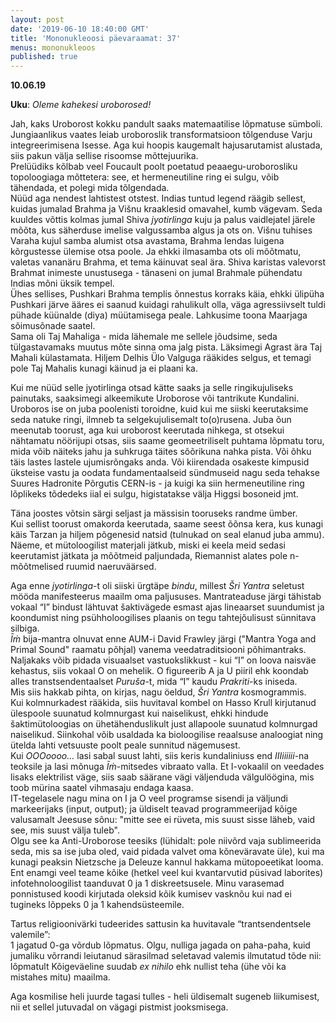 ```yaml
---
layout: post
date: '2019-06-10 18:40:00 GMT'
title: 'Mononukleoosi päevaraamat: 37'
menus: mononukleoos
published: true
---
```

**10.06.19**

**Uku**: *Oleme kahekesi uroborosed!*

Jah, kaks Uroborost kokku pandult saaks matemaatilise lõpmatuse sümboli. Jungiaanlikus vaates leiab uroboroslik transformatsioon tõlgenduse Varju integreerimisena Isesse. Aga kui hoopis kaugemalt hajusarutamist alustada, siis pakun välja sellise risoomse mõttejuurika.  
Prelüüdiks kõlbab veel Foucault poolt poetatud peaaegu-uroborosliku topoloogiaga mõttetera: see, et hermeneutiline ring ei sulgu, võib tähendada, et polegi mida tõlgendada.  
Nüüd aga nendest lahtistest otstest. Indias tuntud legend räägib sellest, kuidas jumalad Brahma ja Višnu kraaklesid omavahel, kumb vägevam. Seda kuuldes võttis kolmas jumal Shiva *jyotirlinga* kuju ja palus vaidlejatel järele mõõta, kus säherduse imelise valgussamba algus ja ots on. Višnu tuhises Varaha kujul samba alumist otsa avastama, Brahma lendas luigena kõrgustesse ülemise otsa poole. 
Ja ehkki ilmasamba ots oli mõõtmatu, valetas vananäru Brahma, et tema käinuvat seal ära. Shiva karistas valevorst Brahmat inimeste unustusega - tänaseni on jumal Brahmale pühendatu Indias mõni üksik tempel.  
Ühes sellises, Pushkari Brahma templis õnnestus korraks käia, ehkki ülipüha Pushkari järve ääres ei saanud kuidagi rahulikult olla, väga agressiivselt tuldi pühade küünalde (diya) müütamisega peale. Lahkusime toona Maarjaga sõimusõnade saatel.  
Sama oli Taj Mahaliga - mida lähemale me sellele jõudsime, seda tülgastavamaks muutus mõte sinna oma jalg pista. Läksimegi Agrast ära Taj Mahali külastamata. Hiljem Delhis Ülo Valguga rääkides selgus, et temagi pole Taj Mahalis kunagi käinud ja ei plaani ka.      

Kui me nüüd selle jyotirlinga otsad kätte saaks ja selle ringikujuliseks painutaks, saaksimegi alkeemikute Uroborose või tantrikute Kundalini. Uroboros ise on juba poolenisti toroidne, kuid kui me siiski keerutaksime seda natuke ringi, ilmneb ta selgekujulisemalt to(o)rusena. Juba õun meenutab toorust, aga kui uroborost keerutada nihkega, st otsekui nähtamatu nöörijupi otsas, siis saame geomeetriliselt puhtama lõpmatu toru, mida võib näiteks jahu ja suhkruga täites sõõrikuna nahka pista. Või õhku täis lastes lastele ujumisrõngaks anda. Või kiirendada osakeste kimpusid üksteise vastu ja oodata fundamentaalseid sündmuseid nagu seda tehakse Suures Hadronite Põrgutis CERN-is - ja kuigi ka siin hermeneutiline ring lõplikeks tõdedeks iial ei sulgu, higistatakse välja Higgsi bosoneid jmt.  

Täna joostes võtsin särgi seljast ja mässisin tooruseks randme ümber.  
Kui sellist toorust omakorda keerutada, saame seest õõnsa kera, kus kunagi käis Tarzan ja hiljem põgenesid natsid (tulnukad on seal elanud juba ammu). Näeme, et mütoloogilist materjali jätkub, miski ei keela meid sedasi keerutamist jätkata ja mõõtmeid paljundada, Riemannist alates pole n-mõõtmelised ruumid naeruväärsed.  

Aga enne *jyotirlinga*-t oli siiski ürgtäpe *bindu*, millest *Šri Yantra* seletust mööda manifesteerus maailm oma paljususes. Mantrateaduse järgi tähistab vokaal “I” bindust lähtuvat šaktivägede esmast ajas lineaarset suundumist ja koondumist ning psühholoogilises plaanis on tegu tahtejõulisust sünnitava silbiga.  
*Īṁ* bija-mantra olnuvat enne AUM-i David Frawley järgi ("Mantra Yoga and Primal Sound" raamatu põhjal) vanema veedatraditsiooni põhimantraks. Naljakaks võib pidada visuaalset vastuokslikkust - kui “I” on loova naisväe kehastus, siis vokaal O on mehelik. O figureerib A ja U piiril ehk koondab alles transtsendentaalset *Puruša*-t, mida “I” kaudu *Prakriti*-ks iniseda.  
Mis siis hakkab pihta, on kirjas, nagu öeldud, *Šri Yantra* kosmogrammis.  
Kui kolmnurkadest rääkida, siis huvitaval kombel on Hasso Krull kirjutanud ülespoole suunatud kolmnurgast kui naiselikust, ehkki hindude šaktimütoloogias on ühetähenduslikult just allapoole suunatud kolmnurgad naiselikud. Siinkohal võib usaldada ka bioloogilise reaalsuse analoogiat ning ütelda lahti vetsuuste poolt peale sunnitud nägemusest.  
Kui  *OOOoooo…* lasi sabal suust lahti, siis keris kundaliniuss end *IIIiiiiii*-na teoksile ja lasi mõnuga *Īṁ*-mitsedes vibraato valla. Et I-vokaalil on veedades lisaks elektrilist väge, siis saab säärane vägi väljenduda välgulöögina, mis toob mürina saatel vihmasaju endaga kaasa.  
IT-tegelasele nagu mina on I ja O veel programse sisendi ja väljundi markeerijaks (input, output); ja üldiselt teavad programmeerijad kõige valusamalt Jeesuse sõnu: "mitte see ei rüveta, mis suust sisse läheb, vaid see, mis suust välja tuleb".  
Olgu see ka Anti-Uroborose teesiks (lühidalt: pole niivõrd vaja sublimeerida seda, mis sa ise juba oled, vaid pidada valvet oma kõneväravate üle), kui ma kunagi peaksin Nietzsche ja Deleuze kannul hakkama mütopoeetikat looma.  
Ent enamgi veel teame kõike (hetkel veel kui kvantarvutid püsivad laborites) infotehnoloogilist taanduvat 0 ja 1 diskreetsusele. Minu varasemad ponnistused koodi kirjutada oleksid kõik kumisev vasknõu kui nad ei tugineks lõppeks 0 ja 1 kahendsüsteemile.  

Tartus religioonivärki tudeerides sattusin ka huvitavale “trantsendentsele valemile”:  
1 jagatud 0-ga võrdub lõpmatus. Olgu, nulliga jagada on paha-paha, kuid jumaliku võrrandi leiutanud särasilmad seletavad valemis ilmutatud tõde nii: lõpmatult Kõigeväeline suudab *ex nihilo* ehk nullist teha (ühe või ka mistahes mitu) maailma.

Aga kosmilise heli juurde tagasi tulles - heli üldisemalt sugeneb liikumisest, nii et sellel jutuvadal on vägagi pistmist jooksmisega. 
